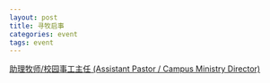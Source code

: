 ```yaml
---
layout: post 
title: 寻牧启事
categories: event
tags: event 
---
```


<a href="https://drive.google.com/file/d/11rT-iBxNDKppjlterGRhVwFPs5bD-ZM7/view?usp=sharing" target="_blank">助理牧师/校园事工主任 (Assistant Pastor / Campus Ministry Director)</a>
